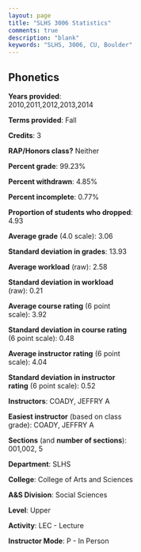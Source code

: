 ```yaml
---
layout: page
title: "SLHS 3006 Statistics"
comments: true
description: "blank"
keywords: "SLHS, 3006, CU, Boulder"
--- 
```

<head>
<script src="https://ajax.googleapis.com/ajax/libs/jquery/2.1.3/jquery.min.js"></script>
<script src="https://dl.dropboxusercontent.com/s/pc42nxpaw1ea4o9/highcharts.js?dl=0"></script>
<!-- <script src="../assets/js/highcharts.js"></script> -->
<style type="text/css">@font-face {
	font-family: "Bebas Neue";
	src: url(https://www.filehosting.org/file/details/544349/BebasNeue%20Regular.otf) format("opentype");
	}
	h1.Bebas { 
		font-family: "Bebas Neue", Verdana, Tahoma;
	}
</style>
</head>
<body>
	<div id="container" style="float: right; width: 45%; height: 88%; margin-left: 2.5%; margin-right: 2.5%;"></div>
	<script language="JavaScript">
		$(document).ready(function() {
		var chart = {type: 'column'};
		var title = {text: 'Grade Distribution'};
		var xAxis = {categories: ['A','B','C','D','F'],crosshair: true};
		var yAxis = {min: 0,title: {text: 'Percentage'}};
		var tooltip = {headerFormat: '<center><b><span style="font-size:20px">{point.key}</span></b></center>',
		               pointFormat: '<td style="padding:0"><b>{point.y:.1f}%</b></td>',
		               footerFormat: '</table>',shared: true,useHTML: true};
		var plotOptions = {column: {pointPadding: 0.0,borderWidth: 0}};  
		var credits = {enabled: false};var series= [{name: 'Percent',data: [35.24,39.52,22.38,2.86,0.0,]}];
		var json = {};
		json.chart = chart;
		json.title = title;
		json.tooltip = tooltip;
		json.xAxis = xAxis;
		json.yAxis = yAxis;  
		json.series = series;
		json.plotOptions = plotOptions;  
		json.credits = credits;
		$('#container').highcharts(json);
	});
	</script>
</body>
			   
## Phonetics

**Years provided**: 2010,2011,2012,2013,2014

**Terms provided**: Fall

**Credits**: 3

**RAP/Honors class?** Neither

**Percent grade**: 99.23%

**Percent withdrawn**: 4.85%

**Percent incomplete**: 0.77%

**Proportion of students who dropped**: 4.93

**Average grade** (4.0 scale): 3.06

**Standard deviation in grades**: 13.93

**Average workload** (raw): 2.58

**Standard deviation in workload** (raw): 0.21

**Average course rating** (6 point scale): 3.92

**Standard deviation in course rating** (6 point scale): 0.48

**Average instructor rating** (6 point scale): 4.04

**Standard deviation in instructor rating** (6 point scale): 0.52

**Instructors**: COADY, JEFFRY A

**Easiest instructor** (based on class grade): COADY, JEFFRY A

**Sections** (and **number of sections**): 001,002, 5

**Department**: SLHS

**College**: College of Arts and Sciences

**A&S Division**: Social Sciences

**Level**: Upper

**Activity**: LEC - Lecture

**Instructor Mode**: P  - In Person